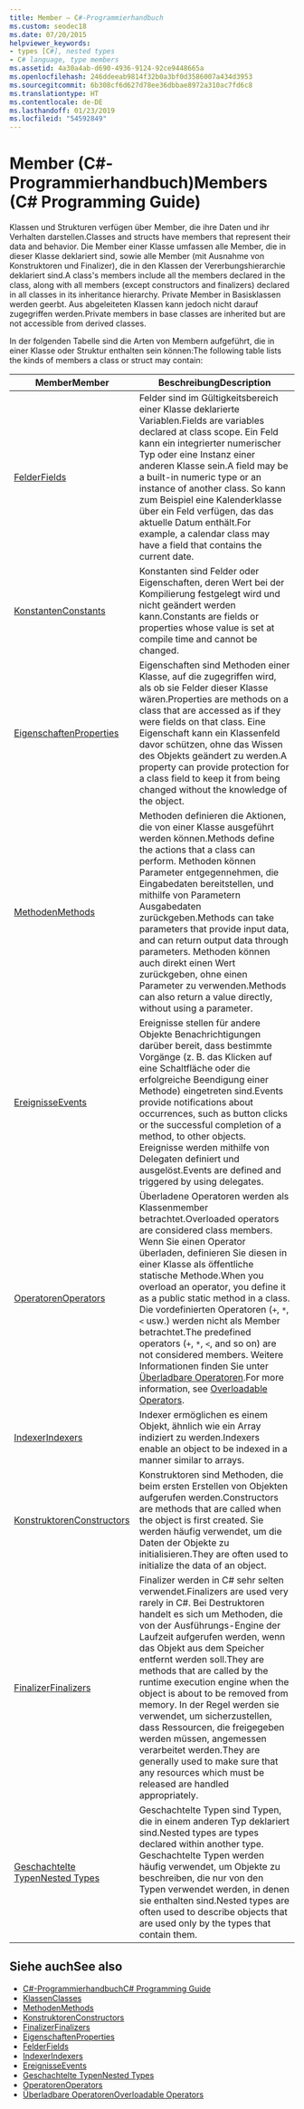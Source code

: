 ```yaml
---
title: Member – C#-Programmierhandbuch
ms.custom: seodec18
ms.date: 07/20/2015
helpviewer_keywords:
- types [C#], nested types
- C# language, type members
ms.assetid: 4a30a4ab-d690-4936-9124-92ce9448665a
ms.openlocfilehash: 246ddeeab9814f32b0a3bf0d3586007a434d3953
ms.sourcegitcommit: 6b308cf6d627d78ee36dbbae8972a310ac7fd6c8
ms.translationtype: HT
ms.contentlocale: de-DE
ms.lasthandoff: 01/23/2019
ms.locfileid: "54592849"
---
```

# <a name="members-c-programming-guide"></a><span data-ttu-id="32072-102">Member (C#-Programmierhandbuch)</span><span class="sxs-lookup"><span data-stu-id="32072-102">Members (C# Programming Guide)</span></span>
<span data-ttu-id="32072-103">Klassen und Strukturen verfügen über Member, die ihre Daten und ihr Verhalten darstellen.</span><span class="sxs-lookup"><span data-stu-id="32072-103">Classes and structs have members that represent their data and behavior.</span></span> <span data-ttu-id="32072-104">Die Member einer Klasse umfassen alle Member, die in dieser Klasse deklariert sind, sowie alle Member (mit Ausnahme von Konstruktoren und Finalizer), die in den Klassen der Vererbungshierarchie deklariert sind.</span><span class="sxs-lookup"><span data-stu-id="32072-104">A class's members include all the members declared in the class, along with all members (except constructors and finalizers) declared in all classes in its inheritance hierarchy.</span></span> <span data-ttu-id="32072-105">Private Member in Basisklassen werden geerbt. Aus abgeleiteten Klassen kann jedoch nicht darauf zugegriffen werden.</span><span class="sxs-lookup"><span data-stu-id="32072-105">Private members in base classes are inherited but are not accessible from derived classes.</span></span>  
  
 <span data-ttu-id="32072-106">In der folgenden Tabelle sind die Arten von Membern aufgeführt, die in einer Klasse oder Struktur enthalten sein können:</span><span class="sxs-lookup"><span data-stu-id="32072-106">The following table lists the kinds of members a class or struct may contain:</span></span>  
  
|<span data-ttu-id="32072-107">Member</span><span class="sxs-lookup"><span data-stu-id="32072-107">Member</span></span>|<span data-ttu-id="32072-108">Beschreibung</span><span class="sxs-lookup"><span data-stu-id="32072-108">Description</span></span>|  
|------------|-----------------|  
|[<span data-ttu-id="32072-109">Felder</span><span class="sxs-lookup"><span data-stu-id="32072-109">Fields</span></span>](../../../csharp/programming-guide/classes-and-structs/fields.md)|<span data-ttu-id="32072-110">Felder sind im Gültigkeitsbereich einer Klasse deklarierte Variablen.</span><span class="sxs-lookup"><span data-stu-id="32072-110">Fields are variables declared at class scope.</span></span> <span data-ttu-id="32072-111">Ein Feld kann ein integrierter numerischer Typ oder eine Instanz einer anderen Klasse sein.</span><span class="sxs-lookup"><span data-stu-id="32072-111">A field may be a built-in numeric type or an instance of another class.</span></span> <span data-ttu-id="32072-112">So kann zum Beispiel eine Kalenderklasse über ein Feld verfügen, das das aktuelle Datum enthält.</span><span class="sxs-lookup"><span data-stu-id="32072-112">For example, a calendar class may have a field that contains the current date.</span></span>|  
|[<span data-ttu-id="32072-113">Konstanten</span><span class="sxs-lookup"><span data-stu-id="32072-113">Constants</span></span>](../../../csharp/programming-guide/classes-and-structs/constants.md)|<span data-ttu-id="32072-114">Konstanten sind Felder oder Eigenschaften, deren Wert bei der Kompilierung festgelegt wird und nicht geändert werden kann.</span><span class="sxs-lookup"><span data-stu-id="32072-114">Constants are fields or properties whose value is set at compile time and cannot be changed.</span></span>|  
|[<span data-ttu-id="32072-115">Eigenschaften</span><span class="sxs-lookup"><span data-stu-id="32072-115">Properties</span></span>](../../../csharp/programming-guide/classes-and-structs/properties.md)|<span data-ttu-id="32072-116">Eigenschaften sind Methoden einer Klasse, auf die zugegriffen wird, als ob sie Felder dieser Klasse wären.</span><span class="sxs-lookup"><span data-stu-id="32072-116">Properties are methods on a class that are accessed as if they were fields on that class.</span></span> <span data-ttu-id="32072-117">Eine Eigenschaft kann ein Klassenfeld davor schützen, ohne das Wissen des Objekts geändert zu werden.</span><span class="sxs-lookup"><span data-stu-id="32072-117">A property can provide protection for a class field to keep it from being changed without the knowledge of the object.</span></span>|  
|[<span data-ttu-id="32072-118">Methoden</span><span class="sxs-lookup"><span data-stu-id="32072-118">Methods</span></span>](../../../csharp/programming-guide/classes-and-structs/methods.md)|<span data-ttu-id="32072-119">Methoden definieren die Aktionen, die von einer Klasse ausgeführt werden können.</span><span class="sxs-lookup"><span data-stu-id="32072-119">Methods define the actions that a class can perform.</span></span> <span data-ttu-id="32072-120">Methoden können Parameter entgegennehmen, die Eingabedaten bereitstellen, und mithilfe von Parametern Ausgabedaten zurückgeben.</span><span class="sxs-lookup"><span data-stu-id="32072-120">Methods can take parameters that provide input data, and can return output data through parameters.</span></span> <span data-ttu-id="32072-121">Methoden können auch direkt einen Wert zurückgeben, ohne einen Parameter zu verwenden.</span><span class="sxs-lookup"><span data-stu-id="32072-121">Methods can also return a value directly, without using a parameter.</span></span>|  
|[<span data-ttu-id="32072-122">Ereignisse</span><span class="sxs-lookup"><span data-stu-id="32072-122">Events</span></span>](../../../csharp/programming-guide/events/index.md)|<span data-ttu-id="32072-123">Ereignisse stellen für andere Objekte Benachrichtigungen darüber bereit, dass bestimmte Vorgänge (z. B. das Klicken auf eine Schaltfläche oder die erfolgreiche Beendigung einer Methode) eingetreten sind.</span><span class="sxs-lookup"><span data-stu-id="32072-123">Events provide notifications about occurrences, such as button clicks or the successful completion of a method, to other objects.</span></span> <span data-ttu-id="32072-124">Ereignisse werden mithilfe von Delegaten definiert und ausgelöst.</span><span class="sxs-lookup"><span data-stu-id="32072-124">Events are defined and triggered by using delegates.</span></span>|  
|[<span data-ttu-id="32072-125">Operatoren</span><span class="sxs-lookup"><span data-stu-id="32072-125">Operators</span></span>](../../../csharp/programming-guide/statements-expressions-operators/operators.md)|<span data-ttu-id="32072-126">Überladene Operatoren werden als Klassenmember betrachtet.</span><span class="sxs-lookup"><span data-stu-id="32072-126">Overloaded operators are considered class members.</span></span> <span data-ttu-id="32072-127">Wenn Sie einen Operator überladen, definieren Sie diesen in einer Klasse als öffentliche statische Methode.</span><span class="sxs-lookup"><span data-stu-id="32072-127">When you overload an operator, you define it as a public static method in a class.</span></span> <span data-ttu-id="32072-128">Die vordefinierten Operatoren (`+`, `*`, `<` usw.) werden nicht als Member betrachtet.</span><span class="sxs-lookup"><span data-stu-id="32072-128">The predefined operators (`+`, `*`, `<`, and so on) are not considered members.</span></span> <span data-ttu-id="32072-129">Weitere Informationen finden Sie unter [Überladbare Operatoren](../../../csharp/programming-guide/statements-expressions-operators/overloadable-operators.md).</span><span class="sxs-lookup"><span data-stu-id="32072-129">For more information, see [Overloadable Operators](../../../csharp/programming-guide/statements-expressions-operators/overloadable-operators.md).</span></span>|  
|[<span data-ttu-id="32072-130">Indexer</span><span class="sxs-lookup"><span data-stu-id="32072-130">Indexers</span></span>](../../../csharp/programming-guide/indexers/index.md)|<span data-ttu-id="32072-131">Indexer ermöglichen es einem Objekt, ähnlich wie ein Array indiziert zu werden.</span><span class="sxs-lookup"><span data-stu-id="32072-131">Indexers enable an object to be indexed in a manner similar to arrays.</span></span>|  
|[<span data-ttu-id="32072-132">Konstruktoren</span><span class="sxs-lookup"><span data-stu-id="32072-132">Constructors</span></span>](../../../csharp/programming-guide/classes-and-structs/constructors.md)|<span data-ttu-id="32072-133">Konstruktoren sind Methoden, die beim ersten Erstellen von Objekten aufgerufen werden.</span><span class="sxs-lookup"><span data-stu-id="32072-133">Constructors are methods that are called when the object is first created.</span></span> <span data-ttu-id="32072-134">Sie werden häufig verwendet, um die Daten der Objekte zu initialisieren.</span><span class="sxs-lookup"><span data-stu-id="32072-134">They are often used to initialize the data of an object.</span></span>|  
|[<span data-ttu-id="32072-135">Finalizer</span><span class="sxs-lookup"><span data-stu-id="32072-135">Finalizers</span></span>](../../../csharp/programming-guide/classes-and-structs/destructors.md)|<span data-ttu-id="32072-136">Finalizer werden in C# sehr selten verwendet.</span><span class="sxs-lookup"><span data-stu-id="32072-136">Finalizers are used very rarely in C#.</span></span> <span data-ttu-id="32072-137">Bei Destruktoren handelt es sich um Methoden, die von der Ausführungs-Engine der Laufzeit aufgerufen werden, wenn das Objekt aus dem Speicher entfernt werden soll.</span><span class="sxs-lookup"><span data-stu-id="32072-137">They are methods that are called by the runtime execution engine when the object is about to be removed from memory.</span></span> <span data-ttu-id="32072-138">In der Regel werden sie verwendet, um sicherzustellen, dass Ressourcen, die freigegeben werden müssen, angemessen verarbeitet werden.</span><span class="sxs-lookup"><span data-stu-id="32072-138">They are generally used to make sure that any resources which must be released are handled appropriately.</span></span>|  
|[<span data-ttu-id="32072-139">Geschachtelte Typen</span><span class="sxs-lookup"><span data-stu-id="32072-139">Nested Types</span></span>](../../../csharp/programming-guide/classes-and-structs/nested-types.md)|<span data-ttu-id="32072-140">Geschachtelte Typen sind Typen, die in einem anderen Typ deklariert sind.</span><span class="sxs-lookup"><span data-stu-id="32072-140">Nested types are types declared within another type.</span></span> <span data-ttu-id="32072-141">Geschachtelte Typen werden häufig verwendet, um Objekte zu beschreiben, die nur von den Typen verwendet werden, in denen sie enthalten sind.</span><span class="sxs-lookup"><span data-stu-id="32072-141">Nested types are often used to describe objects that are used only by the types that contain them.</span></span>|  
  
## <a name="see-also"></a><span data-ttu-id="32072-142">Siehe auch</span><span class="sxs-lookup"><span data-stu-id="32072-142">See also</span></span>

- [<span data-ttu-id="32072-143">C#-Programmierhandbuch</span><span class="sxs-lookup"><span data-stu-id="32072-143">C# Programming Guide</span></span>](../../../csharp/programming-guide/index.md)
- [<span data-ttu-id="32072-144">Klassen</span><span class="sxs-lookup"><span data-stu-id="32072-144">Classes</span></span>](../../../csharp/programming-guide/classes-and-structs/classes.md)
- [<span data-ttu-id="32072-145">Methoden</span><span class="sxs-lookup"><span data-stu-id="32072-145">Methods</span></span>](../../../csharp/programming-guide/classes-and-structs/methods.md)
- [<span data-ttu-id="32072-146">Konstruktoren</span><span class="sxs-lookup"><span data-stu-id="32072-146">Constructors</span></span>](../../../csharp/programming-guide/classes-and-structs/constructors.md)
- [<span data-ttu-id="32072-147">Finalizer</span><span class="sxs-lookup"><span data-stu-id="32072-147">Finalizers</span></span>](../../../csharp/programming-guide/classes-and-structs/destructors.md)
- [<span data-ttu-id="32072-148">Eigenschaften</span><span class="sxs-lookup"><span data-stu-id="32072-148">Properties</span></span>](../../../csharp/programming-guide/classes-and-structs/properties.md)
- [<span data-ttu-id="32072-149">Felder</span><span class="sxs-lookup"><span data-stu-id="32072-149">Fields</span></span>](../../../csharp/programming-guide/classes-and-structs/fields.md)
- [<span data-ttu-id="32072-150">Indexer</span><span class="sxs-lookup"><span data-stu-id="32072-150">Indexers</span></span>](../../../csharp/programming-guide/indexers/index.md)
- [<span data-ttu-id="32072-151">Ereignisse</span><span class="sxs-lookup"><span data-stu-id="32072-151">Events</span></span>](../../../csharp/programming-guide/events/index.md)
- [<span data-ttu-id="32072-152">Geschachtelte Typen</span><span class="sxs-lookup"><span data-stu-id="32072-152">Nested Types</span></span>](../../../csharp/programming-guide/classes-and-structs/nested-types.md)
- [<span data-ttu-id="32072-153">Operatoren</span><span class="sxs-lookup"><span data-stu-id="32072-153">Operators</span></span>](../../../csharp/programming-guide/statements-expressions-operators/operators.md)
- [<span data-ttu-id="32072-154">Überladbare Operatoren</span><span class="sxs-lookup"><span data-stu-id="32072-154">Overloadable Operators</span></span>](../../../csharp/programming-guide/statements-expressions-operators/overloadable-operators.md)
